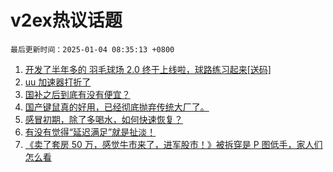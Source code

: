 # v2ex热议话题

`最后更新时间：2025-01-04 08:35:13 +0800`

1. [开发了半年多的 羽毛球场 2.0 终于上线啦，球路练习起来[送码]](https://www.v2ex.com/t/1102231)
1. [uu 加速器打折了](https://www.v2ex.com/t/1102240)
1. [国补之后到底有没有便宜？](https://www.v2ex.com/t/1102189)
1. [国产键鼠真的好用，已经彻底抛弃传统大厂了。](https://www.v2ex.com/t/1102194)
1. [感冒初期，除了多喝水，如何快速恢复？](https://www.v2ex.com/t/1102176)
1. [有没有觉得“延迟满足”就是扯淡！](https://www.v2ex.com/t/1102278)
1. [《卖了套房 50 万，感觉牛市来了，进军股市！》被拆穿是 P 图低手，家人们怎么看](https://www.v2ex.com/t/1102244)

